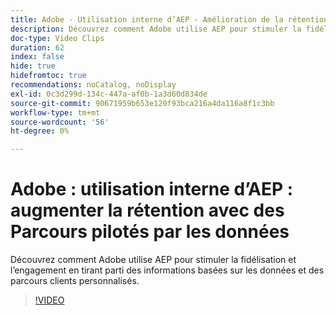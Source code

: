 ```yaml
---
title: Adobe - Utilisation interne d’AEP - Amélioration de la rétention avec les Parcours pilotés par les données
description: Découvrez comment Adobe utilise AEP pour stimuler la fidélisation et l’engagement en tirant parti des informations basées sur les données et des parcours clients personnalisés.
doc-type: Video Clips
duration: 62
index: false
hide: true
hidefromtoc: true
recommendations: noCatalog, noDisplay
exl-id: 0c3d299d-134c-447a-af0b-1a3d60d834de
source-git-commit: 90671959b653e120f93bca216a4da116a8f1c3bb
workflow-type: tm+mt
source-wordcount: '56'
ht-degree: 0%

---
```


# Adobe : utilisation interne d’AEP : augmenter la rétention avec des Parcours pilotés par les données

Découvrez comment Adobe utilise AEP pour stimuler la fidélisation et l’engagement en tirant parti des informations basées sur les données et des parcours clients personnalisés.

<!-- 62_S655_3442541_61_adobes-internal-use-of-aep-driving-retention-with-datadriven-journeys -->
>[!VIDEO](https://video.tv.adobe.com/v/3458264/?learn=on&enablevpops=true)
